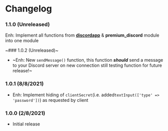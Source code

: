 Changelog
=========

### 1.1.0 (Unreleased)
Enh: Implement all functions from **[discordapp](https://github.com/GreenMeteor/discordapp)** & **premium_discord** module into one module

~### 1.0.2 (Unreleased)~

- ~Enh: New `sendMessage()` function, this function ***should*** send a message to your Discord server on new connection still testing function for future release!~

### 1.0.1 (8/8/2021)

- Enh: Implement hiding of `clientSecret`(i.e. added`textInput(['type' => 'password'])`) as requested by client

### 1.0.0 (2/8/2021)

- Initial release

